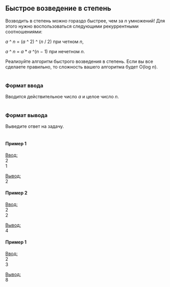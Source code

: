 ## Быстрое возведение в степень

Возводить в степень можно гораздо быстрее, чем за _n_ умножений! Для этого нужно воспользоваться следующими рекуррентными соотношениями:

_a_ ^ _n_ = (_a_ ^ 2) ^ (_n_ / 2) при четном _n_,

_a_ ^ _n_ = _a_ * _a_ ^(_n_ − 1) при нечетном _n_.

Реализуйте алгоритм быстрого возведения в степень. Если вы все сделаете правильно, то сложность вашего алгоритма будет O(log _n_). <br></br>
### Формат ввода

Вводится действительное число _a_ и целое число _n_. <br></br>
### Формат вывода

Выведите ответ на задачу.
<br></br>
#### Пример 1

<ins>Ввод:</ins><br>
2<br>
1<br>

<ins>Вывод:</ins><br>
2
<br>
#### Пример 2

<ins>Ввод:</ins><br>
2<br>
2<br>

<ins>Вывод:</ins><br>
4
<br>
#### Пример 1

<ins>Ввод:</ins><br>
2<br>
3<br>

<ins>Вывод:</ins><br>
8
<br>
